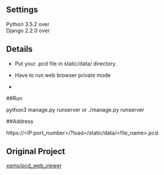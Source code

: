 Settings
------
Python 3.5.2 over<br>
Django 2.2.0 over 

Details
------
- Put your .pcd file in static/data/ directory.

- Have to run web browser private mode

- 
##Run

python3 manage.py runserver or ./manage.py runserver

##Address

https://\<IP:port_number\>/?load=/static/data/<file_name>.pcd


Original Project
------
[xqms/pcd_web_viewer](https://github.com/xqms/pcd_web_viewer)
